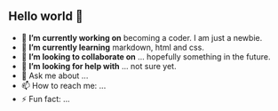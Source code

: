 ## Hello world 👋

- 🔭 **I’m currently working on** becoming a coder. I am just a newbie.  
- 🌱 **I’m currently learning** markdown, html and css.  
- 👯 **I’m looking to collaborate on** ... hopefully something in the future.  
- 🤔 **I’m looking for help with** ... not sure yet.  
- 💬 Ask me about ...  
- 📫 How to reach me: ...  
- ⚡ Fun fact: ...  
